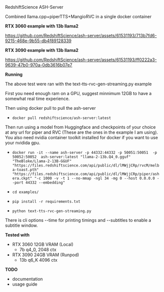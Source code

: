 RedshiftScience ASH-Server

Combined llama.cpp+piperTTS+MangioRVC in a single docker container

**RTX 3060 example with 13b llama2**


https://github.com/RedshiftScience/ash-server/assets/61531193/713b7fd6-9215-468e-9b55-db4f89128339


**RTX 3090 example with 13b llama2**



https://github.com/RedshiftScience/ash-server/assets/61531193/ff0222a3-9639-47b0-970a-0db3616b07e7

**Running**

The above test were ran with the text-tts-rvc-gen-streaming.py example

First you need enough ram on a GPU, suggest minnimum 12GB to have a somewhat real time experience.

Then using docker pull to pull the ash-server

- ```docker pull redshiftscience/ash-server:latest```

Then run using a model from Huggingface and checkpoints of your choice at any url for piper and RVC (These are the ones in the example I am using).
You also need nvidia container toolkit installed for docker if you want to use your nvidida gpu.

- ```docker run -it --name ash-server -p 44332:44332 -p 50051:50051  -p 50052:50052  ash-server:latest "llama-2-13b.Q4_0.gguf" "TheBloke/Llama-2-13B-GGUF" "https://files.redshiftscience.com/api/public/dl/lMWjjCRp/rvcM/melba-toast.pth" "https://files.redshiftscience.com/api/public/dl/lMWjjCRp/piper/ashera.ckpt" "-c 1000 -v -t 1 --no-mmap -ngl 34 -mg 0 --host 0.0.0.0 --port 44332 --embedding"```

- ```cd examples/```
- ```pip install -r requirements.txt```
- ```python text-tts-rvc-gen-streaming.py```

There is cli options --time for printing timings and --subtitles to enable a subtitle window.

**Tested with**

- RTX 3060 12GB VRAM (Local)
  - 7b q4_0, 2048 ctx
- RTX 3090 24GB VRAM (Runpod)
  - 13b q6_K 4096 ctx


**TODO**

- documentation
- usage guide
